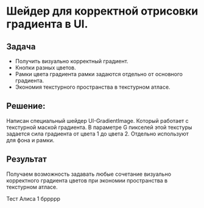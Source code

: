 # Шейдер для корректной отрисовки градиента в UI.

## Задача

- Получить визуально корректный градиент.
- Кнопки разных цветов.
- Рамки цвета градиента рамки задаются отдельно от основного градиента.
- Экономия текстурного пространства в текстурном атласе.

## Решение:
Написан специальный шейдер UI-GradientImage. Который работает с текстурной маской градиента. В параметре G пикселей этой текстуры задается сила градиента от цвета 1 до цвета 2. Отдельно используют для фона и рамки.

## Результат
Получаем возможность задавать любые сочетание визуально корректного градиента цветов при экономии пространства в текстурном атласе. 

Тест
Алиса 1
бррррр